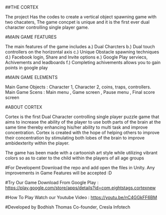 ##THE CORTEX

The project Has the codes to create a vertical object spawning game with two chacaters,
The game concpet is unique and it is the first ever dual character controlling single player game.

#MAIN GAME FEATURES

The main features of the game includes
a.) Dual Charcters
b.) Dual touch controllers on the horizontal axis
c.) Unique Obstacle spawning techniques 
d.) Facebook login, Share and Invite options
e.) Google Play serviecs, Achivements and leadboards
f.) Completing achivements allows you to  gain points in google play

#MAIN GAME ELEMENTS

Main Game Objects    : Character 1, Character 2, coins, traps, controllers.
Main Game Scens      : Main menu , Game screen , Pause menu , Final score screen

#ABOUT CORTEX

Cortex is the first Dual Character controlling single player puzzle game that aims to increase the ability of the player to use both parts of the brain at the same time thereby enhancing his/her ability to multi task and improve concentration. 
Cortex is created with the hope of helping others to improve their concentration by stimulating both lobes of the brain to improve ambidexterity within the player.

The game has been made with a cartoonish art style while utilizing vibrant colors so as to cater to the child within the players of all age groups

#For Developemt
Download the repo and add open the files in Unity. Any improvements in Game Features will be accepted :D

#Try Our Game
Download From Google Play : https://play.google.com/store/apps/details?id=com.eightstags.cortexnew

#How To Play
Watch our Youtube Video : https://youtu.be/nC4GGkFF6BM

#Developed by Bodhish Thomas
Co-founder,
Cresla Infotech
